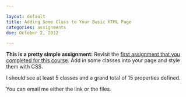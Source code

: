 ```yaml
---

layout: default
title: Adding Some Class to Your Basic HTML Page
categories: assignments
due: October 2, 2012

---
```


**This is a pretty simple assignment:** Revisit the [first assignment that you completed for this course][assignment1]. Add in some classes into your page and style them with CSS.

I should see at least 5 classes and a grand total of 15 properties defined.

You can email me either the link or the files.

[assignment1]: /assignments/basic-page.html